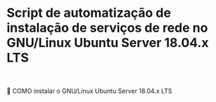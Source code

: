 <h1> Script de automatização de instalação de serviços de rede no GNU/Linux Ubuntu Server 18.04.x LTS</h1><br>

🔵 COMO instalar o GNU/Linux Ubuntu Server 18.04.x LTS
